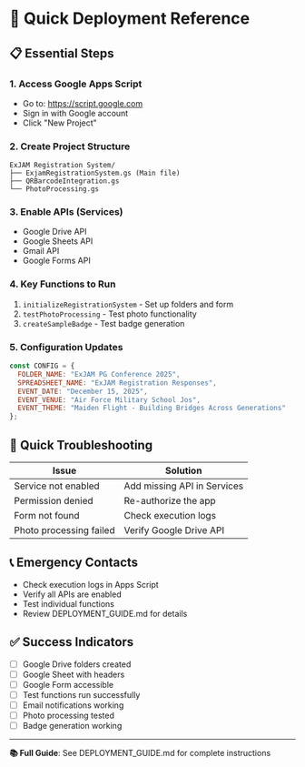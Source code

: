 # 🚀 Quick Deployment Reference

## 📋 Essential Steps

### 1. Access Google Apps Script
- Go to: https://script.google.com
- Sign in with Google account
- Click "New Project"

### 2. Create Project Structure
```
ExJAM Registration System/
├── ExjamRegistrationSystem.gs (Main file)
├── QRBarcodeIntegration.gs
└── PhotoProcessing.gs
```

### 3. Enable APIs (Services)
- Google Drive API
- Google Sheets API  
- Gmail API
- Google Forms API

### 4. Key Functions to Run
1. `initializeRegistrationSystem` - Set up folders and form
2. `testPhotoProcessing` - Test photo functionality
3. `createSampleBadge` - Test badge generation

### 5. Configuration Updates
```javascript
const CONFIG = {
  FOLDER_NAME: "ExJAM PG Conference 2025",
  SPREADSHEET_NAME: "ExJAM Registration Responses",
  EVENT_DATE: "December 15, 2025",
  EVENT_VENUE: "Air Force Military School Jos",
  EVENT_THEME: "Maiden Flight - Building Bridges Across Generations"
};
```

## 🔧 Quick Troubleshooting

| Issue | Solution |
|-------|----------|
| Service not enabled | Add missing API in Services |
| Permission denied | Re-authorize the app |
| Form not found | Check execution logs |
| Photo processing failed | Verify Google Drive API |

## 📞 Emergency Contacts
- Check execution logs in Apps Script
- Verify all APIs are enabled
- Test individual functions
- Review DEPLOYMENT_GUIDE.md for details

## ✅ Success Indicators
- [ ] Google Drive folders created
- [ ] Google Sheet with headers
- [ ] Google Form accessible
- [ ] Test functions run successfully
- [ ] Email notifications working
- [ ] Photo processing tested
- [ ] Badge generation working

---
**📚 Full Guide**: See DEPLOYMENT_GUIDE.md for complete instructions
